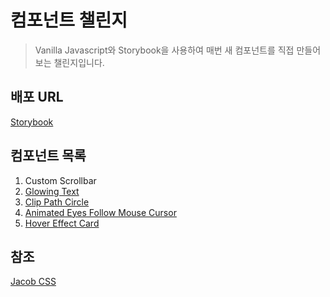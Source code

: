 # 컴포넌트 챌린지

> Vanilla Javascript와 Storybook을 사용하여 매번 새 컴포넌트를 직접 만들어보는 챌린지입니다.

## 배포 URL
[Storybook](https://main--63742fd539e8238ea4c23934.chromatic.com/?path=/story/example-introduction--page)

## 컴포넌트 목록

01. Custom Scrollbar
02. [Glowing Text](https://github.com/dkkim0122/component-challenge/blob/main/stories/GlowingText/README.md)
03. [Clip Path Circle](https://github.com/dkkim0122/component-challenge/blob/main/stories/ClipPathCircle/README.md)
04. [Animated Eyes Follow Mouse Cursor](https://github.com/dkkim0122/component-challenge/blob/main/stories/AnimatedEyesFollowMouseCursor/README.md)
05. [Hover Effect Card](https://github.com/dkkim0122/component-challenge/blob/main/stories/HoverEffectCard/README.md)

## 참조
[Jacob CSS](https://css-collection-git-main-jungkyuhyun.vercel.app/?path=/story/jacob-css-introduction--page)
